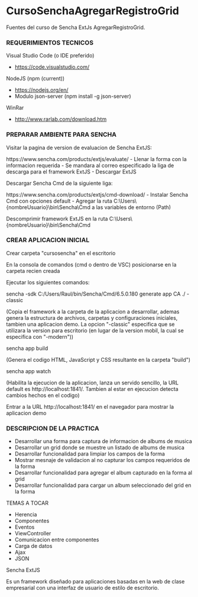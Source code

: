 # CursoSenchaAgregarRegistroGrid
Fuentes del curso de Sencha ExtJs AgregarRegistroGrid.

<h3>REQUERIMIENTOS TECNICOS</h3>

Visual Studio Code (o IDE preferido)
- https://code.visualstudio.com/
	
NodeJS (npm (current))
- https://nodejs.org/en/
- Modulo json-server (npm install -g json-server)
	
WinRar
- http://www.rarlab.com/download.htm

<h3>PREPARAR AMBIENTE PARA SENCHA</h3>

<p>Visitar la pagina de version de evaluacion de Sencha ExtJS:</p>
https://www.sencha.com/products/extjs/evaluate/
- Llenar la forma con la informacion requerida
- Se mandara al correo especificado la liga de descarga para el framework ExtJS
- Descargar ExtJS

<p>Descargar Sencha Cmd de la siguiente liga:</p>
https://www.sencha.com/products/extjs/cmd-download/
- Instalar Sencha Cmd con opciones default
- Agregar la ruta C:\Users\{nombreUsuario}\bin\Sencha\Cmd a las variables de entorno (Path)

<p>Descomprimir framework ExtJS en la ruta C:\Users\{nombreUsuario}\bin\Sencha\Cmd</p>

<h3>CREAR APLICACION INICIAL</h3>

Crear carpeta "cursosencha" en el escritorio

En la consola de comandos (cmd o dentro de VSC) posicionarse en la carpeta recien creada

Ejecutar los siguientes comandos:

sencha -sdk C:/Users/Raul/bin/Sencha/Cmd/6.5.0.180 generate app CA ./ -classic
	
(Copia el framework a la carpeta de la aplicacion a desarrollar, ademas genera la estructura de archivos, carpetas y configuraciones iniciales, tambien una aplicacion demo. La opcion "-classic" especifica que se utilizara la version para escritorio (en lugar de la version mobil, la cual se especifica con "-modern"))
	
sencha app build
	
(Genera el codigo HTML, JavaScript y CSS resultante en la carpeta "build")
	
sencha app watch
	
(Habilita la ejecucion de la aplicacion, lanza un servido sencillo, la URL default es http://localhost:1841/. Tambien al estar en ejecucion detecta cambios hechos en el codigo)
	
Entrar a la URL http://localhost:1841/ en el navegador para mostrar la aplicacion demo

<h3>DESCRIPCION DE LA PRACTICA</h3>

- Desarrollar una forma para captura de informacion de albums de musica
- Desarrollar un grid donde se muestre un listado de albums de musica
- Desarrollar funcionalidad para limpiar los campos de la forma
- Mostrar mesnaje de validacion al no capturar los campos requeridos de la forma
- Desarrollar funcionalidad para agregar el album capturado en la forma al grid
- Desarrollar funcionalidad para cargar un album seleccionado del grid en la forma

TEMAS A TOCAR

- Herencia
- Componentes
- Eventos
- ViewController
- Comunicacion entre componentes
- Carga de datos
- Ajax
- JSON

Sencha ExtJS

Es un framework diseñado para aplicaciones basadas en la web de clase empresarial con una interfaz de usuario de estilo de escritorio.
